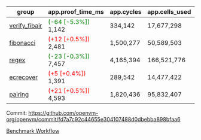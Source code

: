 | group | app.proof_time_ms | app.cycles | app.cells_used | leaf.proof_time_ms | leaf.cycles | leaf.cells_used |
| -- | -- | -- | -- | -- | -- | -- |
| [verify_fibair](https://github.com/openvm-org/openvm/blob/benchmark-results/benchmarks-pr/1669/verify_fibair-fd7a7c92c44655e304107488d0dbebba898bfaa6.md) |<span style='color: green'>(-64 [-5.3%])</span> 1,142 |  334,142 |  17,677,298 |- | - | - |
| [fibonacci](https://github.com/openvm-org/openvm/blob/benchmark-results/benchmarks-pr/1669/fibonacci-fd7a7c92c44655e304107488d0dbebba898bfaa6.md) |<span style='color: red'>(+12 [+0.5%])</span> 2,481 |  1,500,277 |  50,589,503 |- | - | - |
| [regex](https://github.com/openvm-org/openvm/blob/benchmark-results/benchmarks-pr/1669/regex-fd7a7c92c44655e304107488d0dbebba898bfaa6.md) |<span style='color: green'>(-23 [-0.3%])</span> 7,457 |  4,165,394 |  166,521,776 |- | - | - |
| [ecrecover](https://github.com/openvm-org/openvm/blob/benchmark-results/benchmarks-pr/1669/ecrecover-fd7a7c92c44655e304107488d0dbebba898bfaa6.md) |<span style='color: red'>(+5 [+0.4%])</span> 1,391 |  289,542 |  14,477,422 |- | - | - |
| [pairing](https://github.com/openvm-org/openvm/blob/benchmark-results/benchmarks-pr/1669/pairing-fd7a7c92c44655e304107488d0dbebba898bfaa6.md) |<span style='color: red'>(+21 [+0.5%])</span> 4,593 |  1,820,436 |  95,832,407 |- | - | - |


Commit: https://github.com/openvm-org/openvm/commit/fd7a7c92c44655e304107488d0dbebba898bfaa6

[Benchmark Workflow](https://github.com/openvm-org/openvm/actions/runs/15153995763)
